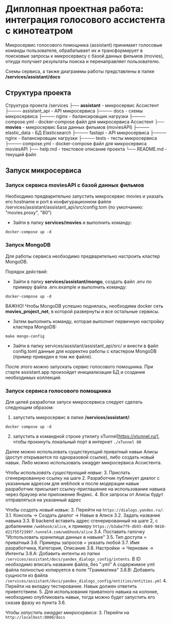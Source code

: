 # Диплопная проектная работа: интеграция голосового ассистента с кинотеатром

Микросервис голосового помощника (assistant) принимает голосовые команды пользователя, обрабатывает их и трансформирует в поисковые запросы к микросервису с базой данных фильмов (movies), откуда получает результаты поиска и перенаправляет пользователю.

Схемы сервиса, а также диаграммы работы представлены в папке **/services/assistant/docs**

## Структура проекта

Структура проекта
/services
├── **assistant** - микросервис Ассистент
├──── assistant_api - API микросервиса
├──── docs - схемы микросервиса
├──── nginx - балансировщик нагрузки
├──── compose.yml - docker-compose файл для микросервиса Ассистент
├── **movies** - микросервис База данных фильмов (moviesAPI)
├──── elastic_data - БД Elasticsearch
├──── fastapi - API микросервиса
├──── nginx - балансировщик нагрузки
├──── tests - тесты микросервиса
├──── compose.yml - docker-compose файл для микросервиса moviesAPI
├── help.md - текстовое описание проекта
└── README.md - текущий файл

## Запуск микросервиса

### Запуск сервиса moviesAPI с базой данных фильмов

Необходимо предварительно запустить микросервис movies и указать его hostname и port в конфигурационном файле /services/assistant/assistant_api/src/config.tom (по умолчанию: "movies.proxy", "80")

* Зайти в папку **services/movies** и выполнить команду:

```docker-compose up -d```

### Запуск MongoDB

Для работы сервиса необходимо предварительно настроить кластер MongoDB.

Порядок действий:

* Зайти в папку **services/assistant/mongo**, создать файл .env по примеру файла .env.example и выполнить команду:

```docker-compose up -d```

ВАЖНО! Чтобы MongoDB успешно поднялась, необходима docker сеть **movies_project_net**, в которой развернуты и все остальные сервисы.

* Затем выполнить команду, которая выполнит первичную настройку кластера MongoDB:

```make mongo-config```

* Зайти в папку services/assistant/assistant_api/src/ и внести в файл config.toml данные для корректно работы с кластером MongoDB (пример приведен в том же файле).

После этого можно запускать сервис голосового помощника. При старте assistant.app произойдет инициализации БД и создание необходимых коллекций.

### Запуск сервиса голосового помощника

Для целей разработки запуск микросервиса следует сделать следующим образом:

1. запустить микросервис в папке **/services/assistant/**:

```docker compose up -d```

2. запустить в командной строке утилиту xTunnel[https://xtunnel.ru/], чтобы прокинуть локальный порт в интернет `./xTunnel 80`

Далее можно использовать существующий приватный навык Алисы (доступ открывается по одноразовой ссылке), либо создать новый навык.
Либо можно использовать swagger микросервиса Ассистента.

*Чтобы использовать существующий навык:*
3. Прислать сгенерированную ссылку на шаге 2. Разработчик публикует диалог с указанным адресом для webhook и после модерации навык разработчик присылает ссылку-приглашение на использование навыка через браузер или приложение Яндекс.
4. Все запросы от Алисы будут отправляться на указанный адрес

*Чтобы создать новый навык:*
3. Перейти на `https://dialogs.yandex.ru/`:
3.1. Консоль -> Создать диалог -> Навык в Алисе
3.2. Задать название навыка
3.3. В backend вставить адрес сгенерированный на шаге 2, с добалением `/webhook/alice`, к примеру `https://b3abe7f9-db93-4b89-9810-d21755f23997.tunnel4.com/webhook/alice`
3.4. Поставить галочку "Использовать хранилище данных в навыке"
3.5. Тип доступа = приватный
3.6. Примеры запросов = указать любой
3.7. Имя разработчика, Категория, Описание
3.8. Настройки -> Черновик -> Интенты
3.8.A:
    Добавить интенты из папки `/services/assistant/docs/yandex_dialogs_config/intents`.
    В ID необходимо вписать название файла, без ".yml"
    А содержимое yml файла полностью копируется в поле "Грамматика"
3.8.B:
    Добавить сущности из файла `/services/assistant/docs/yandex_dialogs_config/entities/entities.yml`
4. Перейти на вкладку тестирование. Навык должен ответить приветствием.
5. Для использования приватного навыка на колонке, необходимо опубликовать навык, тогда можно будет запустить его сказав фразу из пункта 3.6.

*Чтобы запустить swagger микросервиса:*
3. Перейти на `http://localhost:8000/docs`
